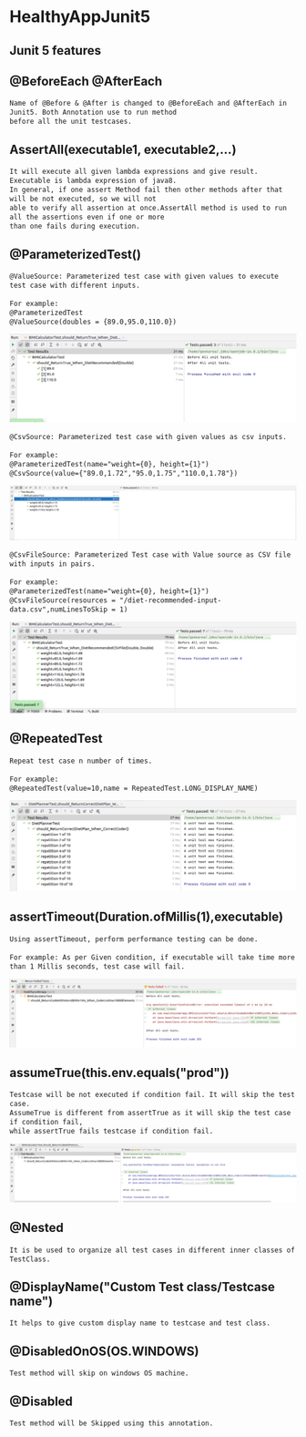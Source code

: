 # HealthyAppJunit5

## Junit 5 features

## @BeforeEach @AfterEach
    Name of @Before & @After is changed to @BeforeEach and @AfterEach in Junit5. Both Annotation use to run method 
    before all the unit testcases.

## AssertAll(executable1, executable2,...)
    It will execute all given lambda expressions and give result. Executable is lambda expression of java8.
    In general, if one assert Method fail then other methods after that will be not executed, so we will not 
    able to verify all assertion at once.AssertAll method is used to run all the assertions even if one or more 
    than one fails during execution.
    

## @ParameterizedTest()
    @ValueSource: Parameterized test case with given values to execute test case with different inputs.
    
    For example:
    @ParameterizedTest
    @ValueSource(doubles = {89.0,95.0,110.0}) 
   <img src="/images/Parameterizedtestwithvaluesource.png"/>

    
    @CsvSource: Parameterized test case with given values as csv inputs.
    
    For example:
    @ParameterizedTest(name="weight={0}, height={1}")
    @CsvSource(value={"89.0,1.72","95.0,1.75","110.0,1.78"})
   <img src="/images/ParameterizedTestwithCSVSourceOutput.png"/>
    
    @CsvFileSource: Parameterized Test case with Value source as CSV file with inputs in pairs.
    
    For example:
    @ParameterizedTest(name="weight={0}, height={1}")
    @CsvFileSource(resources = "/diet-recommended-input-data.csv",numLinesToSkip = 1)
   <img src="/images/ParameterizedTestwithCSVFile.png"/>
    

## @RepeatedTest 
    Repeat test case n number of times.
    
    For example:
    @RepeatedTest(value=10,name = RepeatedTest.LONG_DISPLAY_NAME)
   <img src="/images/Repeat Test case 10 times.png"/>

## assertTimeout(Duration.ofMillis(1),executable)
    Using assertTimeout, perform performance testing can be done.
    
    For example: As per Given condition, if executable will take time more than 1 Millis seconds, test case will fail.
   <img src="/images/performacetestingwithjunit5.png"/>

## assumeTrue(this.env.equals("prod")) 
    Testcase will be not executed if condition fail. It will skip the test case.
    AssumeTrue is different from assertTrue as it will skip the test case if condition fail, 
    while assertTrue fails testcase if condition fail.
<img src="/images/AssumeTrueJunit5.png"/>


## @Nested 
    It is be used to organize all test cases in different inner classes of TestClass.

## @DisplayName("Custom Test class/Testcase name") 
    It helps to give custom display name to testcase and test class.

## @DisabledOnOS(OS.WINDOWS)
    Test method will skip on windows OS machine.

## @Disabled
    Test method will be Skipped using this annotation.
